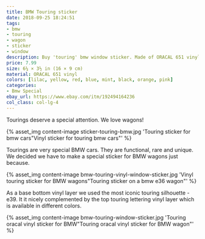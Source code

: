 ```yaml
---
title: BMW Touring sticker
date: 2018-09-25 18:24:51
tags:
- bmw
- touring
- wagon
- sticker
- window
description: Buy 'touring' bmw window sticker. Made of ORACAL 651 vinyl.
price: 7.99
size: 6¼ × 3½ in (16 × 9 cm)
material: ORACAL 651 vinyl
colors: [lilac, yellow, red, blue, mint, black, orange, pink]
categories:
- Bmw Special
ebay_url: https://www.ebay.com/itm/192494164236
col_class: col-lg-4
---
```


Tourings deserve a special attention. We love wagons!

<!-- more -->
{% asset_img content-image sticker-touring-bmw.jpg 'Touring sticker for bmw cars"Vinyl sticker for touring bmw cars"' %}

Tourings are very special BMW cars. They are functional, rare and unique. We decided we have to make a special sticker for BMW wagons just because.

{% asset_img content-image bmw-touring-vinyl-window-sticker.jpg 'Vinyl touring sticker for BMW wagons"Touring sticker on a bmw e36 wagon"' %}

As a base bottom vinyl layer we used the most iconic touring silhouette - e39. It it nicely complemented by the top touring lettering vinyl layer which is available in different colors.

{% asset_img content-image bmw-touring-window-sticker.jpg 'Touring oracal vinyl sticker for BMW"Touring oracal vinyl sticker for BMW wagon"' %}
